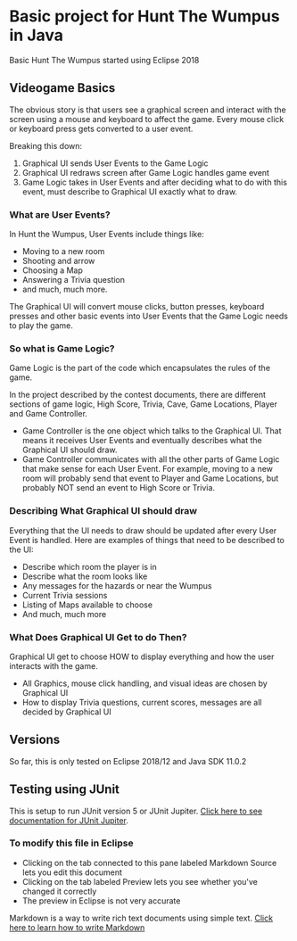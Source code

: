 # Basic project for Hunt The Wumpus in Java

Basic Hunt The Wumpus started using Eclipse 2018

## Videogame Basics

The obvious story is that users see a graphical screen and interact with the screen using a mouse and keyboard to affect the game. Every mouse click or keyboard press gets converted to a user event.

Breaking this down:

1. Graphical UI sends User Events to the Game Logic
2. Graphical UI redraws screen after Game Logic handles game event
3. Game Logic takes in User Events and after deciding what to do with this event, must describe to Graphical UI exactly what to draw.

### What are User Events?

In Hunt the Wumpus, User Events include things like:

* Moving to a new room
* Shooting and arrow
* Choosing a Map
* Answering a Trivia question
* and much, much more.

The Graphical UI will convert mouse clicks, button presses, keyboard presses and other basic events into User Events that the Game Logic needs to play the game.

### So what is Game Logic?

Game Logic is the part of the code which encapsulates the rules of the game. 

In the project described by the contest documents, there are different sections of game logic, High Score, Trivia, Cave, Game Locations, Player and Game Controller. 

* Game Controller is the one object which talks to the Graphical UI. That means it receives User Events and eventually describes what the Graphical UI should draw.
* Game Controller communicates with all the other parts of Game Logic that make sense for each User Event. For example, moving to a new room will probably send that event to Player and Game Locations, but probably NOT send an event to High Score or Trivia.

### Describing What Graphical UI should draw

Everything that the UI needs to draw should be updated after every User Event is handled. Here are examples of things that need to be described to the UI:

* Describe which room the player is in
* Describe what the room looks like
* Any messages for the hazards or near the Wumpus
* Current Trivia sessions
* Listing of Maps available to choose
* And much, much more

### What Does Graphical UI Get to do Then?

Graphical UI get to choose HOW to display everything and how the user interacts with the game. 

* All Graphics, mouse click handling, and visual ideas are chosen by Graphical UI
* How to display Trivia questions, current scores, messages are all decided by Graphical UI

## Versions

So far, this is only tested on Eclipse 2018/12 and Java SDK 11.0.2

## Testing using JUnit

This is setup to run JUnit version 5 or JUnit Jupiter. [Click here to see documentation for JUnit Jupiter](https://junit.org/junit5/docs/current/user-guide/).

### To modify this file in Eclipse

* Clicking on the tab connected to this pane labeled Markdown Source lets you edit this document
* Clicking on the tab labeled Preview lets you see whether you've changed it correctly
* The preview in Eclipse is not very accurate

Markdown is a way to write rich text documents using simple text. 
[Click here to learn how to write Markdown](https://guides.github.com/features/mastering-markdown/)